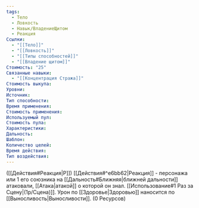 ```yaml
---
tags:
  - Тело
  - Ловкость
  - Навык/ВладениеЩитом
  - Реакция
Ссылки:
  - "[[Тело]]"
  - "[[Ловкость]]"
  - "[[Типы способностей]]"
  - "[[Владение щитом]]"
Стоимость: "25"
Связанные навыки:
  - "[[Концентрация Стража]]"
Стоимость выкупа:
Уровни:
Источник:
Тип способности:
Время применения:
Стоимость применения:
Используемый пул:
Стоимость пула:
Характеристики:
Дальность:
Шаблон:
Количество целей:
Время действия:
Тип воздействия:
---
```

([[Действия#Реакция|Р]]) [[Действия#^e6bb62|Реакция]] - персонажа или 1 его союзника на [[Дальность#Ближняя|ближней дальности]] атаковали, [[Атака|атакой]] о которой он знал. [[Использование#1 Раз за Сцену|(1р/Сцена)]]. Урон по [[Здоровье|Здоровью]] наносится по [[Выносливость|Выносливости]]. (0 Ресурсов) 